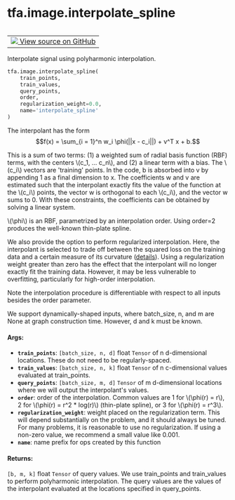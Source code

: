 <div itemscope itemtype="http://developers.google.com/ReferenceObject">
<meta itemprop="name" content="tfa.image.interpolate_spline" />
<meta itemprop="path" content="Stable" />
</div>

# tfa.image.interpolate_spline

<!-- Insert buttons and diff -->

<table class="tfo-notebook-buttons tfo-api" align="left">

<td>
  <a target="_blank" href="https://github.com/tensorflow/addons/tree/r0.7/tensorflow_addons/image/interpolate_spline.py#L227-L303">
    <img src="https://www.tensorflow.org/images/GitHub-Mark-32px.png" />
    View source on GitHub
  </a>
</td></table>



<!-- Equality marker -->
Interpolate signal using polyharmonic interpolation.

``` python
tfa.image.interpolate_spline(
    train_points,
    train_values,
    query_points,
    order,
    regularization_weight=0.0,
    name='interpolate_spline'
)
```



<!-- Placeholder for "Used in" -->

The interpolant has the form
$$f(x) = \sum_{i = 1}^n w_i \phi(||x - c_i||) + v^T x + b.$$

This is a sum of two terms: (1) a weighted sum of radial basis function
(RBF) terms, with the centers \\(c_1, ... c_n\\), and (2) a linear term
with a bias. The \\(c_i\\) vectors are 'training' points.
In the code, b is absorbed into v
by appending 1 as a final dimension to x. The coefficients w and v are
estimated such that the interpolant exactly fits the value of the function
at the \\(c_i\\) points, the vector w is orthogonal to each \\(c_i\\),
and the vector w sums to 0. With these constraints, the coefficients
can be obtained by solving a linear system.

\\(\phi\\) is an RBF, parametrized by an interpolation
order. Using order=2 produces the well-known thin-plate spline.

We also provide the option to perform regularized interpolation. Here, the
interpolant is selected to trade off between the squared loss on the
training data and a certain measure of its curvature
([details](https://en.wikipedia.org/wiki/Polyharmonic_spline)).
Using a regularization weight greater than zero has the effect that the
interpolant will no longer exactly fit the training data. However, it may
be less vulnerable to overfitting, particularly for high-order
interpolation.

Note the interpolation procedure is differentiable with respect to all
inputs besides the order parameter.

We support dynamically-shaped inputs, where batch_size, n, and m are None
at graph construction time. However, d and k must be known.

#### Args:


* <b>`train_points`</b>: `[batch_size, n, d]` float `Tensor` of n d-dimensional
  locations. These do not need to be regularly-spaced.
* <b>`train_values`</b>: `[batch_size, n, k]` float `Tensor` of n c-dimensional
  values evaluated at train_points.
* <b>`query_points`</b>: `[batch_size, m, d]` `Tensor` of m d-dimensional locations
  where we will output the interpolant's values.
* <b>`order`</b>: order of the interpolation. Common values are 1 for
  \\(\phi(r) = r\\), 2 for \\(\phi(r) = r^2 * log(r)\\)
  (thin-plate spline), or 3 for \\(\phi(r) = r^3\\).
* <b>`regularization_weight`</b>: weight placed on the regularization term.
  This will depend substantially on the problem, and it should always be
  tuned. For many problems, it is reasonable to use no regularization.
  If using a non-zero value, we recommend a small value like 0.001.
* <b>`name`</b>: name prefix for ops created by this function


#### Returns:

`[b, m, k]` float `Tensor` of query values. We use train_points and
train_values to perform polyharmonic interpolation. The query values are
the values of the interpolant evaluated at the locations specified in
query_points.


